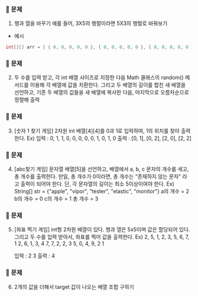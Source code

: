 ### :page_facing_up: 문제

1. 행과 열을 바꾸기
예를 들어, 3X5의 행렬이라면 5X3의 행렬로 바꿔보기



- 예시

```java
int[][] arr = { { 0, 0, 0, 0, 0 }, { 0, 0, 0, 0, 0 }, { 0, 0, 0, 0, 0 } };

```






### :page_facing_up: 문제
2. 두 수를 입력 받고, 각 int 배열 사이즈로 지정한 다음 Math 클래스의 random() 메서드를 이용해 각 배열에 값을 치환한다. 그리고 두 배열의 길이를 합친 새 배열을 선언하고, 기존 두 배열의 값들을 새 배열에 복사한 다음, 마지막으로 오름차순으로 정렬해 출력







### :page_facing_up: 문제
3. [숫자 1 찾기 게임]
2차원 int 배열[4][4]를 0과 1로 입력하여,
1의 위치를 찾아 출력한다.
Ex)
입력 :
0, 1, 1, 0,
0, 0, 0, 0,
1, 0, 1, 0
출력 :
[0, 1], [0, 2], [2, 0], [2, 2]






### :page_facing_up: 문제
4. [abc찾기 게임]
문자열 배열[5]을 선언하고,
배열에서 a, b, c 문자의 개수를 세고,
총 개수를 출력한다.
만일, 총 개수가 0이라면, 총 개수는 "존재하지 않는 문자" 라고 출력이 되어야 한다.
단, 각 문자열의 길이는 최소 5이상이여야 한다.
Ex) String[] str = {"apple", "vipor", "tester", "elastic", "monitor"}
a의 개수 = 2
b의 개수 = 0
c의 개수 = 1
총 개수 = 3






### :page_facing_up: 문제
5. [좌표 찍기 게임]
int형 2차원 배열이 있다.
행과 열은 5x5이며 값은 할당되어 있다.
그리고 두 수를 입력 받아서,
좌표를 찍어 값을 출력한다.
Ex)
2, 5, 1, 2, 3,
5, 6, 7, 1 2,
6, 1, 3, 4 7,
7, 2, 2, 3 5,
0, 4, 9, 2 1
    
    입력 : 2 3
    출력 : 4







### :page_facing_up: 문제
6. 2개의 값을 더해서 target 값이 나오는 배열 조합 구하기